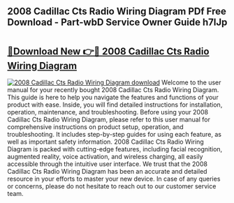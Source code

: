 ## 2008 Cadillac Cts Radio Wiring Diagram PDf Free Download - Part-wbD Service Owner Guide h7lJp

# <h2><a href="http://dfo19k.blite.top/?on=2008+Cadillac+Cts+Radio+Wiring+Diagram">🔗Download New 👉🔴 2008 Cadillac Cts Radio Wiring Diagram</a></h2>

[![2008 Cadillac Cts Radio Wiring Diagram download](https://i.imgur.com/lujVjoI.png)](http://dfo19k.blite.top/?on=2008+Cadillac+Cts+Radio+Wiring+Diagram)
Welcome to the user manual for your recently bought 2008 Cadillac Cts Radio Wiring Diagram. This guide is here to help you navigate the features and functions of your product with ease. Inside, you will find detailed instructions for installation, operation, maintenance, and troubleshooting. Before using your 2008 Cadillac Cts Radio Wiring Diagram, please refer to this user manual for comprehensive instructions on product setup, operation, and troubleshooting. It includes step-by-step guides for using each feature, as well as important safety information. 2008 Cadillac Cts Radio Wiring Diagram is packed with cutting-edge features, including facial recognition, augmented reality, voice activation, and wireless charging, all easily accessible through the intuitive user interface. We trust that the 2008 Cadillac Cts Radio Wiring Diagram has been an accurate and detailed resource in your efforts to master your new device. In case of any queries or concerns, please do not hesitate to reach out to our customer service team.
